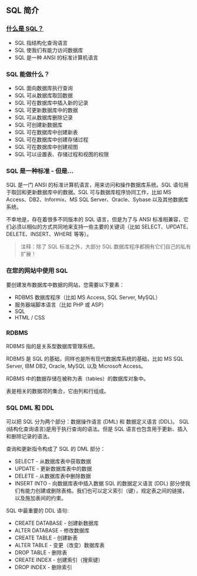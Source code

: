 ## SQL 简介
### [什么是 SQL？](https://www.w3school.com.cn/sql/sql_intro.asp)
+ SQL 指结构化查询语言
+ SQL 使我们有能力访问数据库
+ SQL 是一种 ANSI 的标准计算机语言

### SQL 能做什么？

+ SQL 面向数据库执行查询
+ SQL 可从数据库取回数据
+ SQL 可在数据库中插入新的记录
+ SQL 可更新数据库中的数据
+ SQL 可从数据库删除记录
+ SQL 可创建新数据库
+ SQL 可在数据库中创建新表
+ SQL 可在数据库中创建存储过程
+ SQL 可在数据库中创建视图
+ SQL 可以设置表、存储过程和视图的权限

### SQL 是一种标准 - 但是...
SQL 是一门 ANSI 的标准计算机语言，用来访问和操作数据库系统。SQL 语句用于取回和更新数据库中的数据。SQL 可与数据库程序协同工作，比如 MS Access、DB2、Informix、MS SQL Server、Oracle、Sybase 以及其他数据库系统。

不幸地是，存在着很多不同版本的 SQL 语言，但是为了与 ANSI 标准相兼容，它们必须以相似的方式共同地来支持一些主要的关键词（比如 SELECT、UPDATE、DELETE、INSERT、WHERE 等等）。

>注释：除了 SQL 标准之外，大部分 SQL 数据库程序都拥有它们自己的私有扩展！
### 在您的网站中使用 SQL
要创建发布数据库中数据的网站，您需要以下要素：

+ RDBMS 数据库程序（比如 MS Access, SQL Server, MySQL）
+ 服务器端脚本语言（比如 PHP 或 ASP）
+ SQL
+ HTML / CSS

### RDBMS
RDBMS 指的是关系型数据库管理系统。

RDBMS 是 SQL 的基础，同样也是所有现代数据库系统的基础，比如 MS SQL Server, IBM DB2, Oracle, MySQL 以及 Microsoft Access。

RDBMS 中的数据存储在被称为表（tables）的数据库对象中。

表是相关的数据项的集合，它由列和行组成。

### SQL DML 和 DDL
可以把 SQL 分为两个部分：数据操作语言 (DML) 和 数据定义语言 (DDL)。
SQL (结构化查询语言)是用于执行查询的语法。但是 SQL 语言也包含用于更新、插入和删除记录的语法。

查询和更新指令构成了 SQL 的 DML 部分：

+ SELECT - 从数据库表中获取数据
+ UPDATE - 更新数据库表中的数据
+ DELETE - 从数据库表中删除数据
+ INSERT INTO - 向数据库表中插入数据
SQL 的数据定义语言 (DDL) 部分使我们有能力创建或删除表格。我们也可以定义索引（键），规定表之间的链接，以及施加表间的约束。

SQL 中最重要的 DDL 语句:

+ CREATE DATABASE - 创建新数据库
+ ALTER DATABASE - 修改数据库
+ CREATE TABLE - 创建新表
+ ALTER TABLE - 变更（改变）数据库表
+ DROP TABLE - 删除表
+ CREATE INDEX - 创建索引（搜索键）
+ DROP INDEX - 删除索引